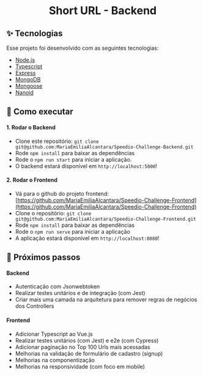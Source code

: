 <h1 align="center">Short URL - Backend</h1>

## ✨ Tecnologias

Esse projeto foi desenvolvido com as seguintes tecnologias:

- [Node.js](https://nodejs.org/en/)
- [Typescript](https://www.typescriptlang.org/)
- [Express](https://expressjs.com/pt-br/)
- [MongoDB](https://www.mongodb.com/)
- [Mongoose](https://mongoosejs.com/)
- [Nanoid](https://github.com/ai/nanoid)

## 🚀 Como executar

#### 1. Rodar o Backend
- Clone este repositório: `git clone git@github.com:MariaEmiliaAlcantara/Speedio-Challenge-Backend.git`
- Rode `npm install` para baixar as dependências
- Rode o `npm run start` para iniciar a aplicação.
- O backend estará disponível em `http://localhost:5000`!

#### 2. Rodar o Frontend
- Vá para o github do projeto frontend: [https://github.com/MariaEmiliaAlcantara/Speedio-Challenge-Frontend](https://github.com/MariaEmiliaAlcantara/Speedio-Challenge-Frontend)
- Clone o repositório: `git clone git@github.com:MariaEmiliaAlcantara/Speedio-Challenge-Frontend.git`
- Rode `npm install` para baixar as dependências
- Rode o `npm run serve` para iniciar a aplicação
- A aplicação estará disponível em `http://localhost:8080`!

## 🔨 Próximos passos

#### Backend
- Autenticação com Jsonwebtoken
- Realizar testes unitários e de integração (com Jest)
- Criar mais uma camada na arquitetura para remover regras de negócios dos Controllers

#### Frontend
- Adicionar Typescript ao Vue.js
- Realizar testes unitários (com Jest) e e2e (com Cypress)
- Adicionar paginação no Top 100 Urls mais acessadas
- Melhorias na validação de formulário de cadastro (signup)
- Melhorias na componentização
- Melhorias na responsividade (com foco em mobile)
